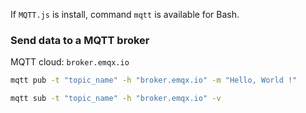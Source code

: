 If ``MQTT.js`` is install, command ``mqtt`` is available for Bash.

### Send data to a MQTT broker

MQTT cloud: ``broker.emqx.io``

```sh
mqtt pub -t "topic_name" -h "broker.emqx.io" -m "Hello, World !"
```

```sh
mqtt sub -t "topic_name" -h "broker.emqx.io" -v
```